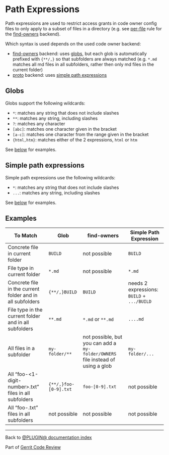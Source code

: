 # Path Expressions

Path expressions are used to restrict access grants in code owner config files
to only apply to a subset of files in a directory (e.g. see
[per-file](backend-find-owners.html#perFile) rule for the
[find-owners](backend-find-owners.html) backend).

Which syntax is used depends on the used code owner backend:

* [find-owners](backend-find-owners.html) backend:
  uses [globs](#globs), but each glob is automatically prefixed with `{**/,}`
  so that subfolders are always matched (e.g. `*.md` matches all md files in all
  subfolders, rather then only md files in the current folder)
* [proto](backend-proto.html) backend:
  uses [simple path expressions](#simplePathExpressions)

## <a id="globs">Globs

Globs support the following wildcards:

* `*`: matches any string that does not include slashes
* `**`: matches any string, including slashes
* `?`: matches any character
* `[abc]`: matches one character given in the bracket
* `[a-c]`: matches one character from the range given in the bracket
* `{html,htm}`: matches either of the 2 expressions, `html` or `htm`

See [below](#examples) for examples.

## <a id="simplePathExpressions">Simple path expressions

Simple path expressions use the following wildcards:

* `*`: matches any string that does not include slashes
* `...`: matches any string, including slashes

See [below](#examples) for examples.

## <a id="examples">Examples

| To Match | Glob | find-owners | Simple Path Expression |
| -------- | ---- | ----------- | ---------------------- |
| Concrete file in current folder | `BUILD` | not possible | `BUILD` |
| File type in current folder | `*.md` | not possible | `*.md` |
| Concrete file in the current folder and in all subfolders | `{**/,}BUILD` | `BUILD` | needs 2 expressions: `BUILD` + `.../BUILD` |
| File type in the current folder and in all subfolders | `**.md` | `*.md` or `**.md` | `....md` |
| All files in a subfolder | `my-folder/**` | not possible, but you can add a `my-folder/OWNERS` file instead of using a glob | `my-folder/...` |
| All “foo-<1-digit-number>.txt” files in all subfolders | `{**/,}foo-[0-9].txt` | `foo-[0-9].txt` |not possible |
| All “foo-<n-digit-number>.txt” files in all subfolders | not possible | not possible | not possible

---

Back to [@PLUGIN@ documentation index](index.html)

Part of [Gerrit Code Review](../../../Documentation/index.html)
